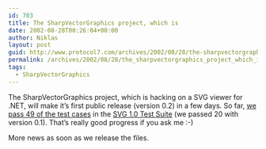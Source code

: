 ```yaml
---
id: 703
title: The SharpVectorGraphics project, which is
date: 2002-08-28T00:26:04+00:00
author: Niklas
layout: post
guid: http://www.protocol7.com/archives/2002/08/28/the-sharpvectorgraphics-project-which-is/
permalink: /archives/2002/08/28/the_sharpvectorgraphics_project_which_is/
tags:
  - SharpVectorGraphics
---
```

<div class='microid-4627fe1d97dd6ce0342d9e87da2817d7b5f224dd'>
  <p>
    The SharpVectorGraphics project, which is hacking on a SVG viewer for .NET, will make it&#8217;s first public release (version 0.2) in a few days. So far, <a href="http://www.protocol7.com/svg.net/tests.asp">we pass 49 of the test cases</a> in the <a href="http://www.w3.org/Graphics/SVG/Test">SVG 1.0 Test Suite</a> (we passed 20 with version 0.1). That&#8217;s really good progress if you ask me :-)
  </p>
  
  <p>
    More news as soon as we release the files.
  </p>
</div>